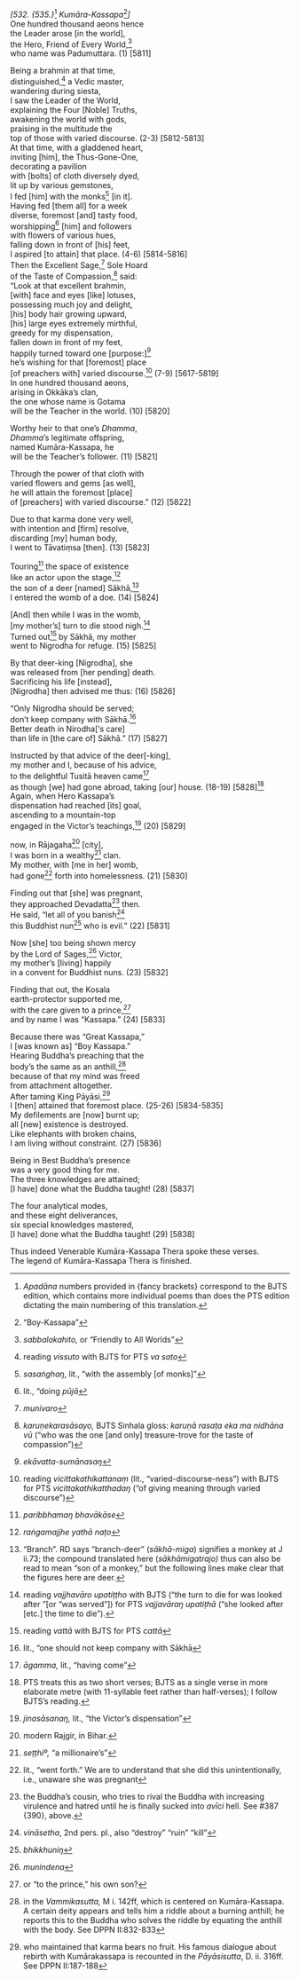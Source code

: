 *\[532. {535.}*[^1] *Kumāra-Kassapa*[^2]*\]*  
One hundred thousand aeons hence  
the Leader arose \[in the world\],  
the Hero, Friend of Every World,[^3]  
who name was Padumuttara. (1) \[5811\]

Being a brahmin at that time,  
distinguished,[^4] a Vedic master,  
wandering during siesta,  
I saw the Leader of the World,  
explaining the Four \[Noble\] Truths,  
awakening the world with gods,  
praising in the multitude the  
top of those with varied discourse. (2-3) \[5812-5813\]  
At that time, with a gladdened heart,  
inviting \[him\], the Thus-Gone-One,  
decorating a pavilion  
with \[bolts\] of cloth diversely dyed,  
lit up by various gemstones,  
I fed \[him\] with the monks[^5] \[in it\].  
Having fed \[them all\] for a week  
diverse, foremost \[and\] tasty food,  
worshipping[^6] \[him\] and followers  
with flowers of various hues,  
falling down in front of \[his\] feet,  
I aspired \[to attain\] that place. (4-6) \[5814-5816\]  
Then the Excellent Sage,[^7] Sole Hoard  
of the Taste of Compassion,[^8] said:  
“Look at that excellent brahmin,  
\[with\] face and eyes \[like\] lotuses,  
possessing much joy and delight,  
\[his\] body hair growing upward,  
\[his\] large eyes extremely mirthful,  
greedy for my dispensation,  
fallen down in front of my feet,  
happily turned toward one \[purpose:\][^9]  
he’s wishing for that \[foremost\] place  
\[of preachers with\] varied discourse.[^10] (7-9) \[5617-5819\]  
In one hundred thousand aeons,  
arising in Okkāka’s clan,  
the one whose name is Gotama  
will be the Teacher in the world. (10) \[5820\]

Worthy heir to that one’s *Dhamma*,  
*Dhamma*’s legitimate offspring,  
named Kumāra-Kassapa, he  
will be the Teacher’s follower. (11) \[5821\]

Through the power of that cloth with  
varied flowers and gems \[as well\],  
he will attain the foremost \[place\]  
of \[preachers\] with varied discourse.” (12) \[5822\]

Due to that karma done very well,  
with intention and \[firm\] resolve,  
discarding \[my\] human body,  
I went to Tāvatiṃsa \[then\]. (13) \[5823\]

Touring[^11] the space of existence  
like an actor upon the stage,[^12]  
the son of a deer \[named\] Sākhā,[^13]  
I entered the womb of a doe. (14) \[5824\]

\[And\] then while I was in the womb,  
\[my mother’s\] turn to die stood nigh.[^14]  
Turned out[^15] by Sākhā, my mother  
went to Nigrodha for refuge. (15) \[5825\]

By that deer-king \[Nigrodha\], she  
was released from \[her pending\] death.  
Sacrificing his life \[instead\],  
\[Nigrodha\] then advised me thus: (16) \[5826\]

“Only Nigrodha should be served;  
don’t keep company with Sākhā.[^16]  
Better death in Nirodha\[‘s care\]  
than life in \[the care of\] Sākhā.” (17) \[5827\]

Instructed by that advice of the deer\[-king\],  
my mother and I, because of his advice,  
to the delightful Tusitā heaven came[^17]  
as though \[we\] had gone abroad, taking \[our\] house. (18-19)
\[5828\][^18]  
Again, when Hero Kassapa’s  
dispensation had reached \[its\] goal,  
ascending to a mountain-top  
engaged in the Victor’s teachings,[^19] (20) \[5829\]

now, in Rājagaha[^20] \[city\],  
I was born in a wealthy[^21] clan.  
My mother, with \[me in her\] womb,  
had gone[^22] forth into homelessness. (21) \[5830\]

Finding out that \[she\] was pregnant,  
they approached Devadatta[^23] then.  
He said, “let all of you banish[^24]  
this Buddhist nun[^25] who is evil.” (22) \[5831\]

Now \[she\] too being shown mercy  
by the Lord of Sages,[^26] Victor,  
my mother’s \[living\] happily  
in a convent for Buddhist nuns. (23) \[5832\]

Finding that out, the Kosala  
earth-protector supported me,  
with the care given to a prince,[^27]  
and by name I was “Kassapa.” (24) \[5833\]

Because there was “Great Kassapa,”  
I \[was known as\] “Boy Kassapa.”  
Hearing Buddha’s preaching that the  
body’s the same as an anthill,[^28]  
because of that my mind was freed  
from attachment altogether.  
After taming King Pāyāsi,[^29]  
I \[then\] attained that foremost place. (25-26) \[5834-5835\]  
My defilements are \[now\] burnt up;  
all \[new\] existence is destroyed.  
Like elephants with broken chains,  
I am living without constraint. (27) \[5836\]

Being in Best Buddha’s presence  
was a very good thing for me.  
The three knowledges are attained;  
\[I have\] done what the Buddha taught! (28) \[5837\]

The four analytical modes,  
and these eight deliverances,  
six special knowledges mastered,  
\[I have\] done what the Buddha taught! (29) \[5838\]

Thus indeed Venerable Kumāra-Kassapa Thera spoke these verses.  
The legend of Kumāra-Kassapa Thera is finished.

[^1]: *Apadāna* numbers provided in {fancy brackets} correspond to the
    BJTS edition, which contains more individual poems than does the PTS
    edition dictating the main numbering of this translation.

[^2]: “Boy-Kassapa”

[^3]: *sabbalokahito,* or “Friendly to All Worlds”

[^4]: reading *vissuto* with BJTS for PTS *va sato*

[^5]: *sasaṅghaŋ*, lit., “with the assembly \[of monks\]”

[^6]: lit., “doing *pūjā*

[^7]: *munivaro*

[^8]: *karuṇekarasāsayo,* BJTS Sinhala gloss: *karuṇā rasaṭa eka ma
    nidhāna vū* (“who was the one \[and only\] treasure-trove for the
    taste of compassion”)

[^9]: *ekāvatta-sumānasaŋ*

[^10]: reading *vicittakathikattanaṃ* (lit., “varied-discourse-ness”)
    with BJTS for PTS *vicittakathikatthadaŋ* (“of giving meaning
    through varied discourse”)

[^11]: *paribbhamaŋ bhavākāse*

[^12]: *raṅgamajjhe yathā naṭo*

[^13]: “Branch”. RD says “branch-deer” (*sākhā-miga*) signifies a monkey
    at J ii.73; the compound translated here (*sākhāmigatrajo)* thus can
    also be read to mean “son of a monkey,” but the following lines make
    clear that the figures here are deer.

[^14]: reading *vajjhavāro upatiṭṭho* with BJTS (“the turn to die for
    was looked after ”\[or “was served”\]) for PTS *vajjavāraŋ upatiṭhā*
    (“she looked after \[etc.\] the time to die”).

[^15]: reading *vattā* with BJTS for PTS *cattā*

[^16]: lit., “one should not keep company with Sākhā

[^17]: *āgamma,* lit., “having come”

[^18]: PTS treats this as two short verses; BJTS as a single verse in
    more elaborate metre (with 11-syllable feet rather than
    half-verses); I follow BJTS’s reading.

[^19]: *jinasāsanaŋ,* lit., “the Victor’s dispensation”

[^20]: modern Rajgir, in Bihar.

[^21]: *seṭṭhiº,* “a millionaire’s”

[^22]: lit., “went forth.” We are to understand that she did this
    unintentionally, i.e., unaware she was pregnant

[^23]: the Buddha’s cousin, who tries to rival the Buddha with
    increasing virulence and hatred until he is finally sucked into
    *avīci* hell. See \#387 {390}, above.

[^24]: *vināsetha*, 2nd pers. pl., also “destroy” “ruin” “kill”

[^25]: *bhikkhuniŋ*

[^26]: *munindena*

[^27]: or “to the prince,” his own son?

[^28]: in the *Vammikasutta,* M i. 142ff, which is centered on
    Kumāra-Kassapa. A certain deity appears and tells him a riddle about
    a burning anthill; he reports this to the Buddha who solves the
    riddle by equating the anthill with the body. See DPPN II:832-833

[^29]: who maintained that karma bears no fruit. His famous dialogue
    about rebirth with Kumārakassapa is recounted in the *Pāyāsisutta*,
    D. ii. 316ff. See DPPN II:187-188
